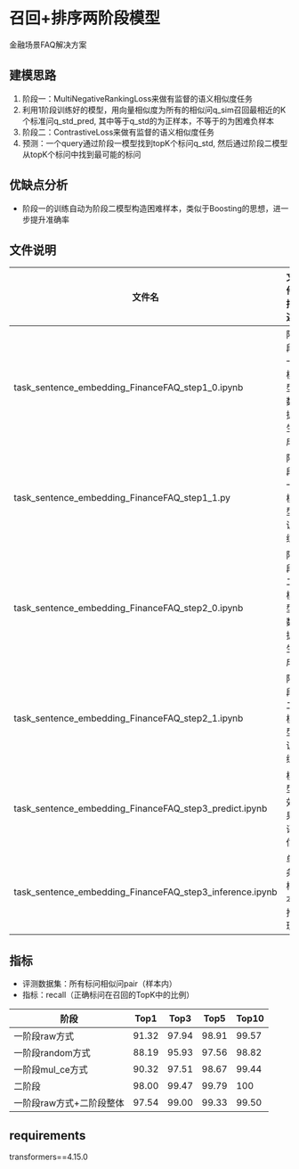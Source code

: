 # 召回+排序两阶段模型
金融场景FAQ解决方案

## 建模思路
1. 阶段一：MultiNegativeRankingLoss来做有监督的语义相似度任务
2. 利用1阶段训练好的模型，用向量相似度为所有的相似问q_sim召回最相近的K个标准问q_std_pred, 其中等于q_std的为正样本，不等于的为困难负样本
3. 阶段二：ContrastiveLoss来做有监督的语义相似度任务
4. 预测：一个query通过阶段一模型找到topK个标问q_std, 然后通过阶段二模型从topK个标问中找到最可能的标问

## 优缺点分析
- 阶段一的训练自动为阶段二模型构造困难样本，类似于Boosting的思想，进一步提升准确率

## 文件说明
| 文件名 | 文件描述 |
| ----  |  ----  |
| task_sentence_embedding_FinanceFAQ_step1_0.ipynb | 阶段一模型数据生成 |
| task_sentence_embedding_FinanceFAQ_step1_1.py | 阶段一模型训练 |
| task_sentence_embedding_FinanceFAQ_step2_0.ipynb | 阶段二模型数据生成 |
| task_sentence_embedding_FinanceFAQ_step2_1.ipynb | 阶段二模型训练 |
| task_sentence_embedding_FinanceFAQ_step3_predict.ipynb | 模型效果评估 |
| task_sentence_embedding_FinanceFAQ_step3_inference.ipynb | 单条样本推理 |

## 指标
- 评测数据集：所有标问相似问pair（样本内）
- 指标：recall（正确标问在召回的TopK中的比例）

| 阶段 | Top1 | Top3 | Top5 | Top10 |
|----|----|----|----|----|
|一阶段raw方式|91.32|97.94|98.91|99.57|
|一阶段random方式|88.19|95.93|97.56|98.82|
|一阶段mul_ce方式|90.32|97.51|98.67|99.44|
|二阶段|98.00|99.47|99.79|100|
|一阶段raw方式+二阶段整体|97.54|99.00|99.33|99.50|

## requirements
transformers==4.15.0